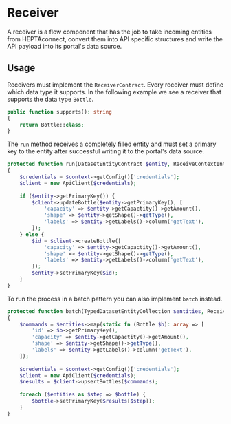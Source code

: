 # Receiver

A receiver is a flow component that has the job to take incoming entities from HEPTAconnect, convert them into API specific structures and write the API payload into its portal's data source.

## Usage

Receivers must implement the `ReceiverContract`.
Every receiver must define which data type it supports.
In the following example we see a receiver that supports the data type `Bottle`.

```php
public function supports(): string
{
    return Bottle::class;
}
```

The `run` method receives a completely filled entity and must set a primary key to the entity after successful writing it to the portal's data source.

```php
protected function run(DatasetEntityContract $entity, ReceiveContextInterface $context): void
{
    $credentials = $context->getConfig()['credentials'];
    $client = new ApiClient($credentials);
    
    if ($entity->getPrimaryKey()) {
        $client->updateBottle($entity->getPrimaryKey(), [
            'capacity' => $entity->getCapactity()->getAmount(),
            'shape' => $entity->getShape()->getType(),
            'labels' => $entity->getLabels()->column('getText'),
        ]);
    } else {
        $id = $client->createBottle([
            'capacity' => $entity->getCapactity()->getAmount(),
            'shape' => $entity->getShape()->getType(),
            'labels' => $entity->getLabels()->column('getText'),
        ]);
        $entity->setPrimaryKey($id);
    }
}
```

To run the process in a batch pattern you can also implement `batch` instead.

```php
protected function batch(TypedDatasetEntityCollection $entities, ReceiveContextInterface $context): void
{
    $commands = $entities->map(static fn (Bottle $b): array => [
        'id' => $b->getPrimaryKey(),
        'capacity' => $entity->getCapactity()->getAmount(),
        'shape' => $entity->getShape()->getType(),
        'labels' => $entity->getLabels()->column('getText'),
    ]);
    
    $credentials = $context->getConfig()['credentials'];
    $client = new ApiClient($credentials);
    $results = $client->upsertBottles($commands);
    
    foreach ($entities as $step => $bottle) {
        $bottle->setPrimaryKey($results[$step]);
    }
}
```

